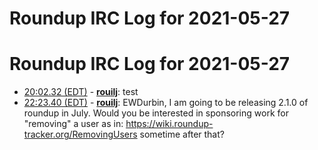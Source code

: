 # Roundup IRC Log for 2021-05-27 #
# Roundup IRC Log for 2021-05-27
* <a href="#20:02.32" id="20:02.32">20:02.32 (EDT)</a> - __[rouilj](https://github.com/rouilj)__: test
* <a href="#22:23.40" id="22:23.40">22:23.40 (EDT)</a> - __[rouilj](https://github.com/rouilj)__: EWDurbin, I am going to be releasing 2.1.0 of roundup in July. Would you be interested in sponsoring work for "removing" a user as in: <https://wiki.roundup-tracker.org/RemovingUsers> sometime after that?
